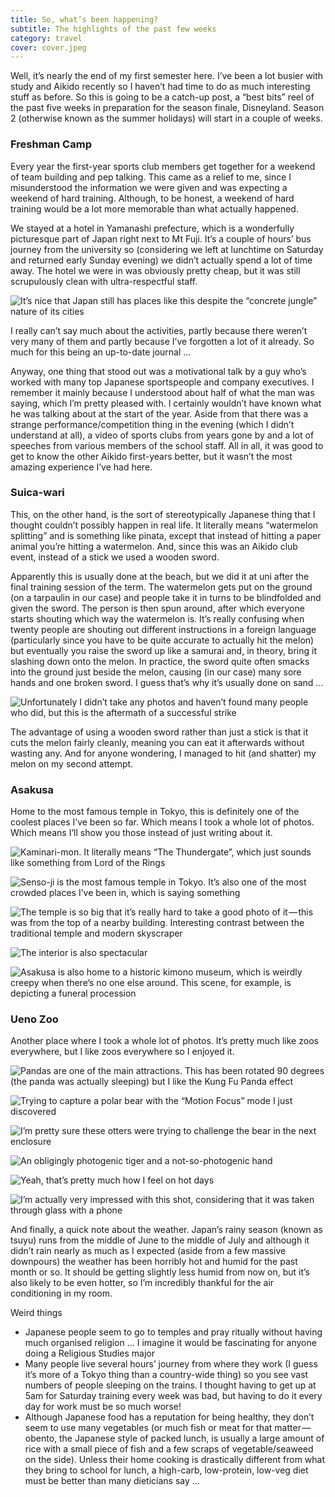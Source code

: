 ```yaml
---
title: So, what’s been happening?
subtitle: The highlights of the past few weeks
category: travel
cover: cover.jpeg
---
```


Well, it’s nearly the end of my first semester here. I’ve been a lot busier with study and Aikido
recently so I haven’t had time to do as much interesting stuff as before. So this is going to be a
catch-up post, a “best bits” reel of the past five weeks in preparation for the season finale,
Disneyland. Season 2 (otherwise known as the summer holidays) will start in a couple of weeks. 

### Freshman Camp

Every year the first-year sports club members get together for a weekend of team building and pep
talking. This came as a relief to me, since I misunderstood the information we were given and was
expecting a weekend of hard training. Although, to be honest, a weekend of hard training would be a
lot more memorable than what actually happened. 

We stayed at a hotel in Yamanashi prefecture, which is a wonderfully picturesque part of Japan right
next to Mt Fuji. It’s a couple of hours’ bus journey from the university so (considering we left at
lunchtime on Saturday and returned early Sunday evening) we didn’t actually spend a lot of time
away. The hotel we were in was obviously pretty cheap, but it was still scrupulously clean with
ultra-respectful staff. 

![It’s nice that Japan still has places like this despite the “concrete jungle” nature of its cities](1.jpeg)

I really can’t say much about the activities, partly because there weren’t very many of them and
partly because I’ve forgotten a lot of it already. So much for this being an up-to-date journal … 

Anyway, one thing that stood out was a motivational talk by a guy who’s worked with many top
Japanese sportspeople and company executives. I remember it mainly because I understood about half
of what the man was saying, which I’m pretty pleased with. I certainly wouldn’t have known what he
was talking about at the start of the year. Aside from that there was a strange
performance/competition thing in the evening (which I didn’t understand at all), a video of sports
clubs from years gone by and a lot of speeches from various members of the school staff. All in all,
it was good to get to know the other Aikido first-years better, but it wasn’t the most amazing
experience I’ve had here. 

### Suica-wari

This, on the other hand, is the sort of stereotypically Japanese thing that I thought couldn’t
possibly happen in real life. It literally means “watermelon splitting” and is something like
pinata, except that instead of hitting a paper animal you’re hitting a watermelon. And, since this
was an Aikido club event, instead of a stick we used a wooden sword. 

Apparently this is usually done at the beach, but we did it at uni after the final training session
of the term. The watermelon gets put on the ground (on a tarpaulin in our case) and people take it
in turns to be blindfolded and given the sword. The person is then spun around, after which everyone
starts shouting which way the watermelon is. It’s really confusing when twenty people are shouting
out different instructions in a foreign language (particularly since you have to be quite accurate
to actually hit the melon) but eventually you raise the sword up like a samurai and, in theory,
bring it slashing down onto the melon. In practice, the sword quite often smacks into the ground
just beside the melon, causing (in our case) many sore hands and one broken sword. I guess that’s
why it’s usually done on sand … 

![Unfortunately I didn’t take any photos and haven’t found many people who did, but this is the aftermath of a successful strike](2.jpeg)

The advantage of using a wooden sword rather than just a stick is that it cuts the melon fairly
cleanly, meaning you can eat it afterwards without wasting any. And for anyone wondering, I managed
to hit (and shatter) my melon on my second attempt. 

### Asakusa

Home to the most famous temple in Tokyo, this is definitely one of the coolest places I’ve been so
far. Which means I took a whole lot of photos. Which means I’ll show you those instead of just
writing about it. 

![Kaminari-mon. It literally means “The Thundergate”, which just sounds like something from Lord of the Rings](3.jpeg)

![Senso-ji is the most famous temple in Tokyo. It’s also one of the most crowded places I’ve been in, which is saying something](4.jpeg)

![The temple is so big that it’s really hard to take a good photo of it — this was from the top of a nearby building. Interesting contrast between the traditional temple and modern skyscraper](5.jpeg)

![The interior is also spectacular](6.jpeg)

![Asakusa is also home to a historic kimono museum, which is weirdly creepy when there’s no one else around. This scene, for example, is depicting a funeral procession](7.jpeg)

### Ueno Zoo

Another place where I took a whole lot of photos. It’s pretty much like zoos everywhere, but I like
zoos everywhere so I enjoyed it. 

![Pandas are one of the main attractions. This has been rotated 90 degrees (the panda was actually sleeping) but I like the Kung Fu Panda effect](8.jpeg)

![Trying to capture a polar bear with the “Motion Focus” mode I just discovered](9.jpeg)

![I’m pretty sure these otters were trying to challenge the bear in the next enclosure](10.jpeg)

![An obligingly photogenic tiger and a not-so-photogenic hand](11.jpeg)

![Yeah, that’s pretty much how I feel on hot days](12.jpeg)

![I’m actually very impressed with this shot, considering that it was taken through glass with a phone](13.jpeg)

And finally, a quick note about the weather. Japan’s rainy season (known as tsuyu) runs from the
middle of June to the middle of July and although it didn’t rain nearly as much as I expected (aside
from a few massive downpours) the weather has been horribly hot and humid for the past month or so.
It should be getting slightly less humid from now on, but it’s also likely to be even hotter, so I’m
incredibly thankful for the air conditioning in my room. 

Weird things 

- Japanese people seem to go to temples and pray ritually without having much organised religion … I
  imagine it would be fascinating for anyone doing a Religious Studies major 
- Many people live several hours’ journey from where they work (I guess it’s more of a Tokyo thing
  than a country-wide thing) so you see vast numbers of people sleeping on the trains. I thought
  having to get up at 5am for Saturday training every week was bad, but having to do it every day
  for work must be so much worse! 
- Although Japanese food has a reputation for being healthy, they don’t seem to use many vegetables
  (or much fish or meat for that matter — obento, the Japanese style of packed lunch, is usually a
  large amount of rice with a small piece of fish and a few scraps of vegetable/seaweed on the
  side). Unless their home cooking is drastically different from what they bring to school for
  lunch, a high-carb, low-protein, low-veg diet must be better than many dieticians say … 

